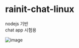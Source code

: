# rainit-chat-linux
nodejs 기반  
chat app 시험용  

![image](https://github.com/user-attachments/assets/3bf03d33-9a1d-4d99-a7ff-029fe8950c9f)
